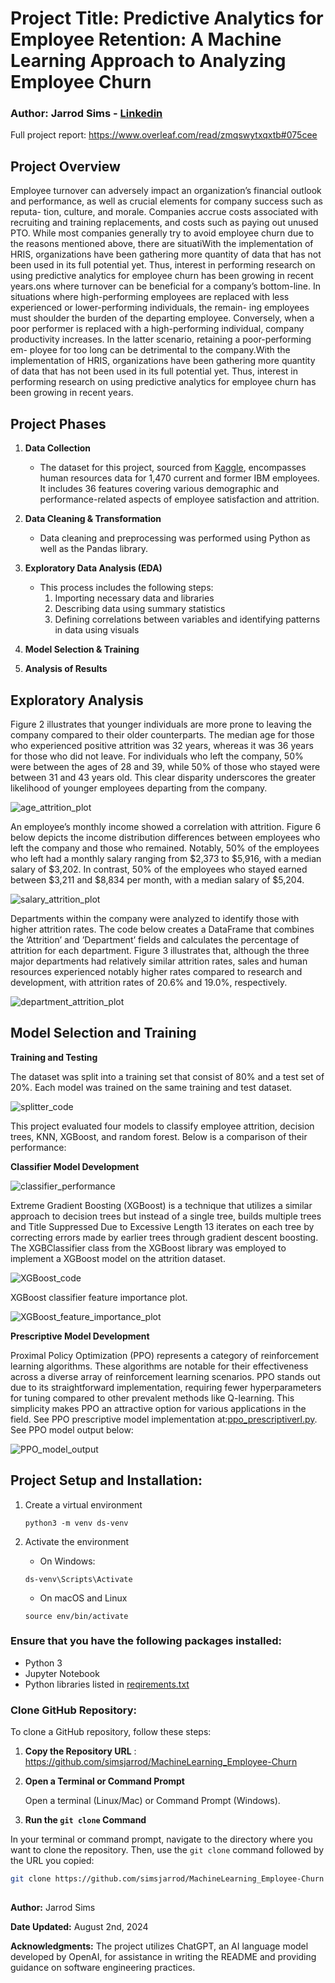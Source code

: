 # Project Title: Predictive Analytics for Employee Retention: A Machine Learning Approach to Analyzing Employee Churn
### Author: Jarrod Sims - [Linkedin](www.linkedin.com/in/jarrod-sims-a7467a94)
Full project report: https://www.overleaf.com/read/zmqswytxqxtb#075cee

## Project Overview
Employee turnover can adversely impact an organization’s financial outlook and performance, as well as crucial elements for company success such as reputa- tion, culture, and morale. Companies accrue costs associated with recruiting and training replacements, and costs such as paying out unused PTO. While most companies generally try to avoid employee churn due to the reasons mentioned above, there are situatiWith the implementation of HRIS, organizations have been gathering more quantity of data that has not been used in its full potential yet. Thus, interest in performing research on using predictive  analytics for employee churn has been growing in recent years.ons where turnover can be beneficial for a company’s bottom-line. In situations where high-performing employees are replaced with less experienced or lower-performing individuals, the remain- ing employees must shoulder the burden of the departing employee. Conversely, when a poor performer is replaced with a high-performing individual, company productivity increases. In the latter scenario, retaining a poor-performing em- ployee for too long can be detrimental to the company.With the implementation of HRIS, organizations have been gathering more quantity of data that has not been used in its full potential yet. Thus, interest in performing research on using predictive  analytics for employee churn has been growing in recent years.


## Project Phases
1. **Data Collection**
    - The dataset for this project, sourced from [Kaggle](https://www.kaggle.com/datasets/pavansubhasht/ibm-hr-analytics-attrition-dataset), encompasses human resources data for 1,470 current and former IBM employees. It includes 36 features covering various demographic and performance-related aspects of employee satisfaction and attrition. 
2. **Data Cleaning & Transformation**
    - Data cleaning and preprocessing was performed using Python as well as the Pandas library.
3. **Exploratory Data Analysis (EDA)**
    - This process includes the following steps:
        1. Importing necessary data and libraries
        2. Describing data using summary statistics
        3. Defining correlations between variables and identifying patterns in data using visuals

4. **Model Selection & Training**
5. **Analysis of Results**

## Exploratory Analysis

Figure 2 illustrates that younger individuals are more prone to leaving the company compared to their older counterparts. The median age for those who experienced positive attrition was 32 years, whereas it was 36 years for those who did not leave. For individuals who left the company, 50% were between the ages
of 28 and 39, while 50% of those who stayed were between 31 and 43 years old. This clear disparity underscores the greater likelihood of younger employees departing from the company.


![age_attrition_plot](https://github.com/simsjarrod/MachineLearning_Employee-Churn/blob/master/plot_age_attrition.png)

An employee’s monthly income showed a correlation with attrition. Figure 6 below depicts the income distribution differences between employees who left the company and those who remained. Notably, 50% of the employees who left had a monthly salary ranging from $2,373 to $5,916, with a median salary of $3,202. In contrast, 50% of the employees who stayed earned between $3,211 and $8,834 per month, with a median salary of $5,204.

![salary_attrition_plot](https://github.com/simsjarrod/MachineLearning_Employee-Churn/blob/master/salary_attrition_plot.png)

Departments within the company were analyzed to identify those with higher attrition rates. The code below creates a DataFrame that combines the ’Attrition’ and ’Department’ fields and calculates the percentage of attrition for each department. Figure 3 illustrates that, although the three major departments had relatively similar attrition rates, sales and human resources experienced notably higher rates compared to research and development, with attrition rates of 20.6% and 19.0%, respectively. 


![department_attrition_plot](https://github.com/simsjarrod/MachineLearning_Employee-Churn/blob/master/department_attrition_plot.png)

## Model Selection and Training
**Training and Testing**

The dataset was split into a training set that consist of 80% and a test set of 20%. Each model was trained on the same training and test dataset. 

![splitter_code](https://github.com/simsjarrod/MachineLearning_Employee-Churn/blob/master/splitter_code.png)

This project evaluated four models to classify employee attrition, decision trees, KNN, XGBoost, and random forest. Below is a comparison of their performance:

**Classifier Model Development**

![classifier_performance](https://github.com/simsjarrod/MachineLearning_Employee-Churn/blob/master/classifier_performance_eval.png)

Extreme Gradient Boosting (XGBoost) is a technique that utilizes a similar approach to decision trees but instead of a single tree, builds multiple trees and Title Suppressed Due to Excessive Length 13 iterates on each tree by correcting errors made by earlier trees through gradient descent boosting. The XGBClassifier class from the XGBoost library was employed to implement a XGBoost model on the attrition dataset.

![XGBoost_code](https://github.com/simsjarrod/MachineLearning_Employee-Churn/blob/master/xgboost_classifier_code.png)

XGBoost classifier feature importance plot.

![XGBoost_feature_importance_plot](https://github.com/simsjarrod/MachineLearning_Employee-Churn/blob/master/xgboost_feature_importance_plot.png)

**Prescriptive Model Development**

Proximal Policy Optimization (PPO) represents a category of reinforcement learning algorithms. These algorithms are notable for their effectiveness across a diverse array of reinforcement learning scenarios. PPO stands out due to its straightforward implementation, requiring fewer hyperparameters for tuning compared to other prevalent methods like Q-learning. This simplicity makes PPO an attractive option for various applications in the field. See PPO prescriptive model implementation at:[ppo_prescriptiverl.py](https://github.com/simsjarrod/MachineLearning_Employee-Churn/blob/master/ppo_prescriptiverl.py). See PPO model output below:

![PPO_model_output](https://github.com/simsjarrod/MachineLearning_Employee-Churn/blob/master/ppo_model_output.png)

## **Project Setup and Installation:**
1. Create a virtual environment
   ```
   python3 -m venv ds-venv
   ```

2. Activate the environment
     - On Windows:
      ```
      ds-venv\Scripts\Activate
      ```
     - On macOS and Linux
      ```
      source env/bin/activate
      ```


### Ensure that you have the following packages installed:
- Python 3
- Jupyter Notebook
- Python libraries listed in [reqirements.txt](https://github.com/simsjarrod/MachineLearning_Employee-Churn/blob/master/requirements.txt)

### Clone GitHub Repository:
To clone a GitHub repository, follow these steps:

1. **Copy the Repository URL**
    : https://github.com/simsjarrod/MachineLearning_Employee-Churn

2. **Open a Terminal or Command Prompt**

    Open a terminal (Linux/Mac) or Command Prompt (Windows).

3. **Run the `git clone` Command**

In your terminal or command prompt, navigate to the directory where you want to clone the repository. Then, use the `git clone` command followed by the URL you copied:
```sh
git clone https://github.com/simsjarrod/MachineLearning_Employee-Churn
```

## 
**Author:**
Jarrod Sims

**Date Updated:**
August 2nd, 2024

**Acknowledgments:**
The project utilizes ChatGPT, an AI language model developed by OpenAI, for assistance in writing the README and providing guidance on software engineering practices.
